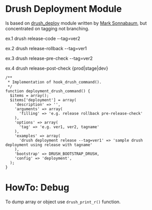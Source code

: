Drush Deployment Module
=======================

Is based on [drush_deploy](http://drupal.org/project/drush_deploy) module written by [Mark Sonnabaum](https://drupal.org/user/75278), but concentrated on tagging not branching.

ex.1
drush release-code --tag=ver2

ex.2
drush release-rollback --tag=ver1

ex.3
drush release-pre-check --tag=ver2

ex.4
drush release-post-check {prod|stage|dev}


```
/**
 * Implementation of hook_drush_command().
 */
function deployment_drush_command() {
  $items = array();
  $items['deployment'] = array(
    'description' => '',
    'arguments' => array(
      'filling' => 'e.g. release rollback pre-release-check'
    ),
    'options' => array(
      'tag' => 'e.g. ver1, ver2, tagname'
    ),
    'examples' => array(
      'drush deployment release --tag=ver1' => 'sample drush deployment using release with tagname'
    ),
    'bootstrap' => DRUSH_BOOTSTRAP_DRUSH,
    'config' => 'deployment',
  );
}
```

HowTo: Debug
============

To dump array or object use `drush_print_r()` function.
